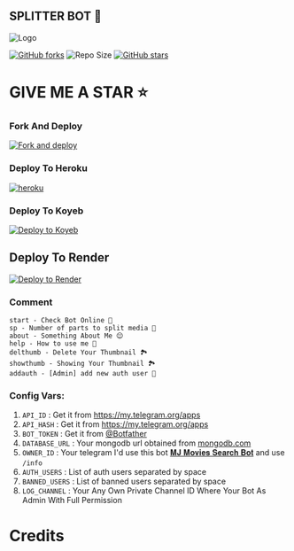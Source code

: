 
## SPLITTER BOT 🚀


![Logo](https://github.com/JayaG-gowda/Video-Splitter-Bot/assets/119968609/81a81d0e-cc07-4c60-828b-3f4ca01cfd7b)

[![GitHub forks](https://img.shields.io/github/forks/JayaG-gowda/Video-Splitter-Bot?&style=flat-square&logo=github)](https://github.com/JayaG-gowda/Video-Splitter-Bot/fork)
![Repo Size](https://img.shields.io/github/repo-size/JayaG-gowda/Video-Splitter-Bot?&style=flat-square&logo=github)
[![GitHub stars](https://img.shields.io/github/stars/JayaG-gowda/Video-Splitter-Bot?&style=flat-square&logo=github)](https://github.com/JayaG-gowda/Video-Splitter-Bot/stargazers)

  
# GIVE ME A STAR ⭐

### Fork And Deploy

<a href="https://github.com/JayaG-gowda/Video-Splitter-Bot/fork"><img alt="Fork and deploy" src="https://img.shields.io/badge/-Fork%20And%20Deploy-black?style=for-the-badge&logo=github&logoColor=white"/></a> 

### Deploy To Heroku

<a href="https://dashboard.heroku.com/new?template=https://github.com/JayaG-gowda/Video-Splitter-Bot"><img alt="heroku" src="https://img.shields.io/badge/-Deploy%20To%20Heroku-purple?style=for-the-badge&logo=heroku&logoColor=white"/></a> 

### Deploy To Koyeb

[![Deploy to Koyeb](https://www.koyeb.com/static/images/deploy/button.svg)](https://app.koyeb.com/deploy?type=git&repository=github.com/JayaG-gowda/Video-Splitter-Bot&branch=main&name=Video-Splitter-Bot)

## Deploy To Render                     

[![Deploy to Render](https://render.com/images/deploy-to-render-button.svg)](https://render.com/deploy?repo=https://github.com/JayaG-gowda/Video-Splitter-Bot)


### Comment

```
start - Check Bot Online 🔔
sp - Number of parts to split media 🎥
about - Something About Me 😌
help - How to use me 🤔
delthumb - Delete Your Thumbnail 🏞
showthumb - Showing Your Thumbnail 🏞
addauth - [Admin] add new auth user 🎉
```


### Config Vars:

1. `API_ID` : Get it from https://my.telegram.org/apps 
2. `API_HASH` : Get it from https://my.telegram.org/apps
3. `BOT_TOKEN` : Get it from [@Botfather](https://t.me/botfather)
4. `DATABASE_URL` : Your mongodb url obtained from [mongodb.com](https://www.mongodb.com)
5. `OWNER_ID` : Your telegram I'd use this bot [𝐌𝐉 𝐌𝐨𝐯𝐢𝐞𝐬 𝐒𝐞𝐚𝐫𝐜𝐡 𝐁𝐨𝐭](https://telegram.dog/mj_search_bot) and use `/info`
6. `AUTH_USERS` : List of auth users separated by space
7. `BANNED_USERS` : List of banned users separated by space
8. `LOG_CHANNEL` : Your Any Own Private Channel ID Where Your Bot As Admin With Full Permission


# Credits
